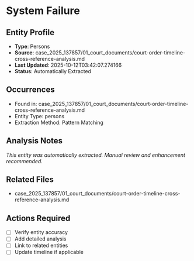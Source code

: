 # System Failure

## Entity Profile
- **Type**: Persons
- **Source**: case_2025_137857/01_court_documents/court-order-timeline-cross-reference-analysis.md
- **Last Updated**: 2025-10-12T03:42:07.274166
- **Status**: Automatically Extracted

## Occurrences
- Found in: case_2025_137857/01_court_documents/court-order-timeline-cross-reference-analysis.md
- Entity Type: persons
- Extraction Method: Pattern Matching

## Analysis Notes
*This entity was automatically extracted. Manual review and enhancement recommended.*

## Related Files
- case_2025_137857/01_court_documents/court-order-timeline-cross-reference-analysis.md

## Actions Required
- [ ] Verify entity accuracy
- [ ] Add detailed analysis
- [ ] Link to related entities
- [ ] Update timeline if applicable

